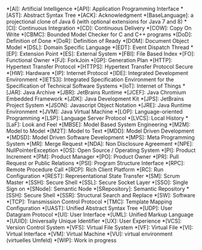 *[AI]: Artificial Intelligence
*[API]: Application Programming Interface
*[AST]: Abstract Syntax Tree
*[ACK]: Acknowledgment
*[BaseLanguage]: a projectional clone of Java 6 (with optional extensions for Java 7 and 8)
*[CI]: Continuous Integration
*[CD]: Continuous Delivery
*[COW]: Copy On Write
*[CBMC]: Bounded Model Checker for C and C++ programs
*[DoD]: Definition of Done
*[DoR]: Definition of Ready
*[DOM]: Document Object Model
*[DSL]: Domain Specific Language
*[EDT]: Event Dispatch Thread
*[EP]: Extension Point
*[ES]: External System
*[FBI]: File Based Index
*[FO]: Functional Owner
*[FJ]: ForkJoin
*[GP]: Generation Plan
*[HTTP]: Hypertext Transfer Protocol
*[HTTPS]: Hypertext Transfer Protocol Secure
*[HW]: Hardware
*[IP]: Internet Protocol
*[IDE]: Integrated Development Environment
*[IETS3]: Integrated Specification Environment for the Specification of Technical Software Systems
*[IoT]: Internet of Things
*[JAR]: Java Archive
*[JBR]: JetBrains Runtime
*[JCEF]: Java Chromium Embedded Framework
*[JDK]: Java Development Kit
*[JPS]: JetBrains Project System
*[JSON]: Javascript Object Notation
*[JRE]: Java Runtime Environment
*[JVM]: Java Virtual Machine
*[LOP]: Language-oriented Programming
*[LSP]: Language Server Protocol
*[LVCS]: Local History
*[LaF]: Look and Feel
*[MBSE]: Model Based System Engineering
*[M2M]: Model to Model
*[M2T]: Model to Text
*[MDD]: Model Driven Development
*[MDSD]: Model Driven Software Development
*[MPS]: Meta Programming System
*[MR]: Merge Request
*[NDA]: Non Disclosure Agreement
*[NPE]: NullPointerException
*[OS]: Open Source / Operating System
*[PI]: Product Increment
*[PM]: Product Manager
*[PO]: Product Owner
*[PR]: Pull Request or Public Relations
*[PSI]: Program Structure Interface
*[RPC]: Remote Procedure Call
*[RCP]: Rich Client Platform
*[RC]: Run Configuration
*[REST]: Representational State Transfer
*[SM]: Scrum Master
*[SSH]: Secure Shell
*[SSL]: Secure Socket Layer
*[SSO]: Single Sign on
*[SNode]: Semantic Node
*[SRepository]: Semantic Repository
*[SSH]: Secure Shell
*[SSR]: Structural Search and Replace
*[SW]: Software
*[TCP]: Transmission Control Protocol
*[TMC]: Template Mapping Configuration
*[UAST]: Unified Abstract Syntax Tree
*[UDP]: User Datagram Protocol
*[UI]: User Interface
*[UML]: Unified Markup Language
*[UUID]: Universally Unique Identifier
*[UX]: User Experience
*[VCS]: Version Control System
*[VFS]: Virtual File System
*[VF]: Virtual File
*[VI]: Virtual Interface
*[VM]: Virtual Machine
*[VU]: virtual environment (virtuelles Umfeld)
*[WIP]: Work in progress